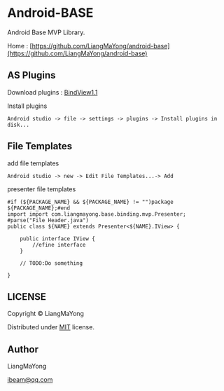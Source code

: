 ﻿# Android-BASE
Android Base MVP Library.

Home : [https://github.com/LiangMaYong/android-base](https://github.com/LiangMaYong/android-base)

## AS Plugins

Download plugins : [BindView1.1](https://raw.githubusercontent.com/LiangMaYong/android-base/master/expand/as-plugins/1.1/BindView-Plugin-1.1.zip)

Install plugins
```
Android studio -> file -> settings -> plugins -> Install plugins in disk...
```
## File Templates
add file templates
```
Android studio -> new -> Edit File Templates...-> Add
```
presenter file templates
```
#if (${PACKAGE_NAME} && ${PACKAGE_NAME} != "")package ${PACKAGE_NAME};#end
import import com.liangmayong.base.binding.mvp.Presenter;
#parse("File Header.java")
public class ${NAME} extends Presenter<${NAME}.IView> {

    public interface IView {
        //efine interface
    }

    // TODO:Do something

}
```
## LICENSE
Copyright © LiangMaYong

Distributed under [MIT](https://github.com/LiangMaYong/android-base/blob/master/LICENSE.txt) license.

## Author
LiangMaYong

ibeam@qq.com
